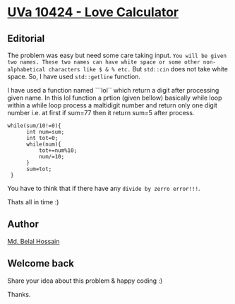 # [UVa 10424 - Love Calculator](https://uva.onlinejudge.org/index.php?option=com_onlinejudge&Itemid=8&category=16&page=show_problem&problem=1365)


## Editorial
The problem was easy but need some care taking input. ```You will be given two names. These two names can have white space or some other non-alphabetical
characters like $ & % etc.``` But ```std::cin``` does not take white space.
So, I have used ```std::getline``` function.

I have used a function named ```lol`` which return a digit after processing given name.
In this lol function a prtion (given bellow) basically while loop within a while loop process a maltidigit number and return only one digit number i.e. at first if sum=77 then it return sum=5 after process.
```
while(sum/10!=0){
      int num=sum;
      int tot=0;
      while(num){
          tot+=num%10;
          num/=10;
      }
      sum=tot;
 }
```
You have to think that if there have any ```divide by zerro error!!!```.

Thats all in time :)

## Author
 [Md. Belal Hossain](https://github.com/belal-bh)
 
 
## Welcome back
Share your idea about this problem & happy coding :)

Thanks.
